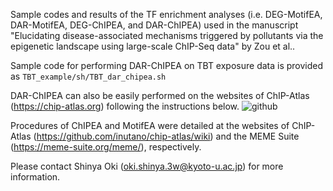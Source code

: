 Sample codes and results of the TF enrichment analyses (i.e. DEG-MotifEA, DAR-MotifEA, DEG-ChIPEA, and DAR-ChIPEA) used in the manuscript "Elucidating disease-associated mechanisms triggered by pollutants via the epigenetic landscape using large-scale ChIP-Seq data" by Zou et al..

Sample code for performing DAR-ChIPEA on TBT exposure data is provided as ```TBT_example/sh/TBT_dar_chipea.sh```

DAR-ChIPEA can also be easily performed on the websites of ChIP-Atlas (https://chip-atlas.org) following the instructions below.
![github](https://github.com/zouzhaonan/dar_moa/assets/74224230/374c4832-f9a8-4f0f-b32a-b8d47d1bfcc6)


Procedures of ChIPEA and MotifEA were detailed at the websites of ChIP-Atlas (https://github.com/inutano/chip-atlas/wiki) and the MEME Suite (https://meme-suite.org/meme/), respectively.

Please contact Shinya Oki (oki.shinya.3w@kyoto-u.ac.jp) for more information.

